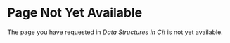 # Page Not Yet Available

The page you have requested in *Data Structures in C\#* is not yet
available.
